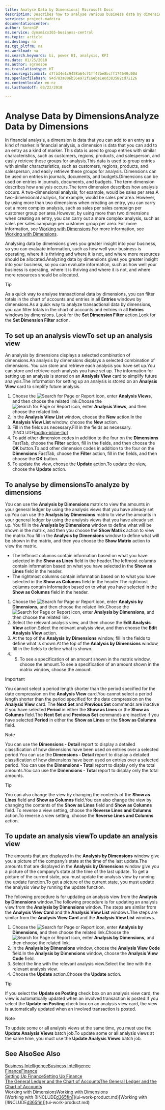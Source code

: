 ```yaml
---
title: Analyse Data by Dimensions| Microsoft Docs
description: Describes how to analyse various business data by dimensions.
services: project-madeira
documentationcenter: 
author: SorenGP
ms.service: dynamics365-business-central
ms.topic: article
ms.devlang: na
ms.tgt_pltfrm: na
ms.workload: na
ms.search.keywords: bi, power BI, analysis, KPI
ms.date: 01/25/2018
ms.author: sgroespe
ms.translationtype: HT
ms.sourcegitcommit: d7fb34e1c9428a64c71ff47be8bcff174649c00d
ms.openlocfilehash: 94d783a806b56e972f16ebe1e0d383582cd72126
ms.contentlocale: en-nz
ms.lasthandoff: 03/22/2018

---
```

#  <a name="analyze-data-by-dimensions"></a><span data-ttu-id="96727-103">Analyse Data by Dimensions</span><span class="sxs-lookup"><span data-stu-id="96727-103">Analyze Data by Dimensions</span></span>
<span data-ttu-id="96727-104">In financial analysis, a dimension is data that you can add to an entry as a kind of marker.</span><span class="sxs-lookup"><span data-stu-id="96727-104">In financial analysis, a dimension is data that you can add to an entry as a kind of marker.</span></span> <span data-ttu-id="96727-105">This data is used to group entries with similar characteristics, such as customers, regions, products, and salesperson, and easily retrieve these groups for analysis.</span><span class="sxs-lookup"><span data-stu-id="96727-105">This data is used to group entries with similar characteristics, such as customers, regions, products, and salesperson, and easily retrieve these groups for analysis.</span></span> <span data-ttu-id="96727-106">Dimensions can be used on entries in journals, documents, and budgets.</span><span class="sxs-lookup"><span data-stu-id="96727-106">Dimensions can be used on entries in journals, documents, and budgets.</span></span> <span data-ttu-id="96727-107">The term dimension describes how analysis occurs.</span><span class="sxs-lookup"><span data-stu-id="96727-107">The term dimension describes how analysis occurs.</span></span> <span data-ttu-id="96727-108">A two-dimensional analysis, for example, would be sales per area.</span><span class="sxs-lookup"><span data-stu-id="96727-108">A two-dimensional analysis, for example, would be sales per area.</span></span> <span data-ttu-id="96727-109">However, by using more than two dimensions when creating an entry, you can carry out a more complex analysis, such as sales per sales campaign per customer group per area.</span><span class="sxs-lookup"><span data-stu-id="96727-109">However, by using more than two dimensions when creating an entry, you can carry out a more complex analysis, such as sales per sales campaign per customer group per area.</span></span> <span data-ttu-id="96727-110">For more information, see [Working with Dimensions](finance-dimensions.md).</span><span class="sxs-lookup"><span data-stu-id="96727-110">For more information, see [Working with Dimensions](finance-dimensions.md).</span></span>

<span data-ttu-id="96727-111">Analysing data by dimensions gives you greater insight into your business, so you can evaluate information, such as how well your business is operating, where it is thriving and where it is not, and where more resources should be allocated.</span><span class="sxs-lookup"><span data-stu-id="96727-111">Analyzing data by dimensions gives you greater insight into your business, so you can evaluate information, such as how well your business is operating, where it is thriving and where it is not, and where more resources should be allocated.</span></span>

> [!TIP]
> <span data-ttu-id="96727-112">As a quick way to analyse transactional data by dimensions, you can filter totals in the chart of accounts and entries in all **Entries** windows by dimensions.</span><span class="sxs-lookup"><span data-stu-id="96727-112">As a quick way to analyze transactional data by dimensions, you can filter totals in the chart of accounts and entries in all **Entries** windows by dimensions.</span></span> <span data-ttu-id="96727-113">Look for the **Set Dimension Filter** action.</span><span class="sxs-lookup"><span data-stu-id="96727-113">Look for the **Set Dimension Filter** action.</span></span>

## <a name="to-set-up-an-analysis-view"></a><span data-ttu-id="96727-114">To set up an analysis view</span><span class="sxs-lookup"><span data-stu-id="96727-114">To set up an analysis view</span></span>  
<span data-ttu-id="96727-115">An analysis by dimensions displays a selected combination of dimensions.</span><span class="sxs-lookup"><span data-stu-id="96727-115">An analysis by dimensions displays a selected combination of dimensions.</span></span> <span data-ttu-id="96727-116">You can store and retrieve each analysis you have set up.</span><span class="sxs-lookup"><span data-stu-id="96727-116">You can store and retrieve each analysis you have set up.</span></span> <span data-ttu-id="96727-117">The information for setting up an analysis is stored on an **Analysis View** card to simplify future analysis.</span><span class="sxs-lookup"><span data-stu-id="96727-117">The information for setting up an analysis is stored on an **Analysis View** card to simplify future analysis.</span></span>  

1. <span data-ttu-id="96727-118">Choose the ![Search for Page or Report](media/ui-search/search_small.png "Search for Page or Report icon") icon, enter **Analysis Views**, and then choose the related link.</span><span class="sxs-lookup"><span data-stu-id="96727-118">Choose the ![Search for Page or Report](media/ui-search/search_small.png "Search for Page or Report icon") icon, enter **Analysis Views**, and then choose the related link.</span></span>  
2. <span data-ttu-id="96727-119">In the **Analysis View List** window, choose the **New** action.</span><span class="sxs-lookup"><span data-stu-id="96727-119">In the **Analysis View List** window, choose the **New** action.</span></span>
3. <span data-ttu-id="96727-120">Fill in the fields as necessary.</span><span class="sxs-lookup"><span data-stu-id="96727-120">Fill in the fields as necessary.</span></span> [!INCLUDE[tooltip-inline-tip](includes/tooltip-inline-tip_md.md)]
4. <span data-ttu-id="96727-121">To add other dimension codes in addition to the four on the **Dimensions** FastTab, choose the **Filter** action, fill in the fields, and then choose the **OK** button.</span><span class="sxs-lookup"><span data-stu-id="96727-121">To add other dimension codes in addition to the four on the **Dimensions** FastTab, choose the **Filter** action, fill in the fields, and then choose the **OK** button.</span></span>  
5. <span data-ttu-id="96727-122">To update the view, choose the **Update** action.</span><span class="sxs-lookup"><span data-stu-id="96727-122">To update the view, choose the **Update** action.</span></span>

## <a name="to-analyze-by-dimensions"></a><span data-ttu-id="96727-123">To analyse by dimensions</span><span class="sxs-lookup"><span data-stu-id="96727-123">To analyze by dimensions</span></span>
<span data-ttu-id="96727-124">You can use the **Analysis by Dimensions** matrix to view the amounts in your general ledger by using the analysis views that you have already set up.</span><span class="sxs-lookup"><span data-stu-id="96727-124">You can use the **Analysis by Dimensions** matrix to view the amounts in your general ledger by using the analysis views that you have already set up.</span></span> <span data-ttu-id="96727-125">You fill in the **Analysis by Dimensions** window to define what will be shown in the matrix, and then you choose the **Show Matrix** action to view the matrix.</span><span class="sxs-lookup"><span data-stu-id="96727-125">You fill in the **Analysis by Dimensions** window to define what will be shown in the matrix, and then you choose the **Show Matrix** action to view the matrix.</span></span>  

- <span data-ttu-id="96727-126">The leftmost columns contain information based on what you have selected in the **Show as Lines** field in the header.</span><span class="sxs-lookup"><span data-stu-id="96727-126">The leftmost columns contain information based on what you have selected in the **Show as Lines** field in the header.</span></span>  
- <span data-ttu-id="96727-127">The rightmost columns contain information based on to what you have selected in the **Show as Columns** field in the header.</span><span class="sxs-lookup"><span data-stu-id="96727-127">The rightmost columns contain information based on to what you have selected in the **Show as Columns** field in the header.</span></span>  

1. <span data-ttu-id="96727-128">Choose the ![Search for Page or Report](media/ui-search/search_small.png "Search for Page or Report icon") icon, enter **Analysis by Dimensions**, and then choose the related link.</span><span class="sxs-lookup"><span data-stu-id="96727-128">Choose the ![Search for Page or Report](media/ui-search/search_small.png "Search for Page or Report icon") icon, enter **Analysis by Dimensions**, and then choose the related link.</span></span>  
2. <span data-ttu-id="96727-129">Select the relevant analysis view, and then choose the **Edit Analysis View** action.</span><span class="sxs-lookup"><span data-stu-id="96727-129">Select the relevant analysis view,  and then choose the **Edit Analysis View** action.</span></span>
3. <span data-ttu-id="96727-130">At the top of the **Analysis by Dimensions** window, fill in the fields to define what is shown.</span><span class="sxs-lookup"><span data-stu-id="96727-130">At the top of the **Analysis by Dimensions** window, fill in the fields to define what is shown.</span></span>
4. 5. <span data-ttu-id="96727-131">To see a specification of an amount shown in the matrix window, choose the amount.</span><span class="sxs-lookup"><span data-stu-id="96727-131">To see a specification of an amount shown in the matrix window, choose the amount.</span></span>  

> [!IMPORTANT]  
>   <span data-ttu-id="96727-132">You cannot select a period length shorter than the period specified for the date compression on the **Analysis View** card.</span><span class="sxs-lookup"><span data-stu-id="96727-132">You cannot select a period length shorter than the period specified for the date compression on the **Analysis View** card.</span></span> <span data-ttu-id="96727-133">The **Next Set** and **Previous Set** commands are inactive if you have selected **Period** in either the **Show as Lines** or the **Show as Columns** field.</span><span class="sxs-lookup"><span data-stu-id="96727-133">The **Next Set** and **Previous Set** commands are inactive if you have selected **Period** in either the **Show as Lines** or the **Show as Columns** field.</span></span>  

> [!NOTE]  
>   <span data-ttu-id="96727-134">You can use the **Dimensions - Detail** report to display a detailed classification of how dimensions have been used on entries over a selected period.</span><span class="sxs-lookup"><span data-stu-id="96727-134">You can use the **Dimensions - Detail** report to display a detailed classification of how dimensions have been used on entries over a selected period.</span></span> <span data-ttu-id="96727-135">You can use the **Dimensions - Total** report to display only the total amounts.</span><span class="sxs-lookup"><span data-stu-id="96727-135">You can use the **Dimensions - Total** report to display only the total amounts.</span></span>  

> [!TIP]  
>   <span data-ttu-id="96727-136">You can also change the view by changing the contents of the **Show as Lines** field and **Show as Columns** field.</span><span class="sxs-lookup"><span data-stu-id="96727-136">You can also change the view by changing the contents of the **Show as Lines** field and **Show as Columns** field.</span></span> <span data-ttu-id="96727-137">To reverse a view setting, choose the **Reverse Lines and Columns** action.</span><span class="sxs-lookup"><span data-stu-id="96727-137">To reverse a view setting, choose the **Reverse Lines and Columns** action.</span></span>

## <a name="to-update-an-analysis-view"></a><span data-ttu-id="96727-138">To update an analysis view</span><span class="sxs-lookup"><span data-stu-id="96727-138">To update an analysis view</span></span>  
<span data-ttu-id="96727-139">The amounts that are displayed in the **Analysis by Dimensions** window give you a picture of the company’s state at the time of the last update.</span><span class="sxs-lookup"><span data-stu-id="96727-139">The amounts that are displayed in the **Analysis by Dimensions** window give you a picture of the company’s state at the time of the last update.</span></span> <span data-ttu-id="96727-140">To get a picture of the current state, you must update the analysis view by running the update function.</span><span class="sxs-lookup"><span data-stu-id="96727-140">To get a picture of the current state, you must update the analysis view by running the update function.</span></span>

<span data-ttu-id="96727-141">The following procedure is for updating an analysis view from the **Analysis by Dimensions** window.</span><span class="sxs-lookup"><span data-stu-id="96727-141">The following procedure is for updating an analysis view from the **Analysis by Dimensions** window.</span></span> <span data-ttu-id="96727-142">The steps are similar from the **Analysis View Card** and the **Analysis View List** windows.</span><span class="sxs-lookup"><span data-stu-id="96727-142">The steps are similar from the **Analysis View Card** and the **Analysis View List** windows.</span></span>  

1. <span data-ttu-id="96727-143">Choose the ![Search for Page or Report](media/ui-search/search_small.png "Search for Page or Report icon") icon, enter **Analysis by Dimensions**, and then choose the related link.</span><span class="sxs-lookup"><span data-stu-id="96727-143">Choose the ![Search for Page or Report](media/ui-search/search_small.png "Search for Page or Report icon") icon, enter **Analysis by Dimensions**, and then choose the related link.</span></span>  
2. <span data-ttu-id="96727-144">In the **Analysis by Dimensions** window, choose the **Analysis View Code** field.</span><span class="sxs-lookup"><span data-stu-id="96727-144">In the **Analysis by Dimensions** window, choose the **Analysis View Code** field.</span></span>  
3. <span data-ttu-id="96727-145">Select the line with the relevant analysis view.</span><span class="sxs-lookup"><span data-stu-id="96727-145">Select the line with the relevant analysis view.</span></span>  
4. <span data-ttu-id="96727-146">Choose the **Update** action.</span><span class="sxs-lookup"><span data-stu-id="96727-146">Choose the **Update** action.</span></span>  

> [!TIP]  
>   <span data-ttu-id="96727-147">If you select the **Update on Posting** check box on an analysis view card, the view is automatically updated when an involved transaction is posted.</span><span class="sxs-lookup"><span data-stu-id="96727-147">If you select the **Update on Posting** check box on an analysis view card, the view is automatically updated when an involved transaction is posted.</span></span>

> [!NOTE]  
>   <span data-ttu-id="96727-148">To update some or all analysis views at the same time, you must use the **Update Analysis Views** batch job.</span><span class="sxs-lookup"><span data-stu-id="96727-148">To update some or all analysis views at the same time, you must use the **Update Analysis Views** batch job.</span></span>  

## <a name="see-also"></a><span data-ttu-id="96727-149">See Also</span><span class="sxs-lookup"><span data-stu-id="96727-149">See Also</span></span>
[<span data-ttu-id="96727-150">Business Intelligence</span><span class="sxs-lookup"><span data-stu-id="96727-150">Business Intelligence</span></span>](bi.md)  
[<span data-ttu-id="96727-151">Finance</span><span class="sxs-lookup"><span data-stu-id="96727-151">Finance</span></span>](finance.md)  
[<span data-ttu-id="96727-152">Setting Up Finance</span><span class="sxs-lookup"><span data-stu-id="96727-152">Setting Up Finance</span></span>](finance-setup-finance.md)  
[<span data-ttu-id="96727-153">The General Ledger and the Chart of Accounts</span><span class="sxs-lookup"><span data-stu-id="96727-153">The General Ledger and the Chart of Accounts</span></span>](finance-general-ledger.md)  
[<span data-ttu-id="96727-154">Working with Dimensions</span><span class="sxs-lookup"><span data-stu-id="96727-154">Working with Dimensions</span></span>](finance-dimensions.md)  
<span data-ttu-id="96727-155">[Working with [!INCLUDE[d365fin](includes/d365fin_md.md)]](ui-work-product.md)</span><span class="sxs-lookup"><span data-stu-id="96727-155">[Working with [!INCLUDE[d365fin](includes/d365fin_md.md)]](ui-work-product.md)</span></span>  

